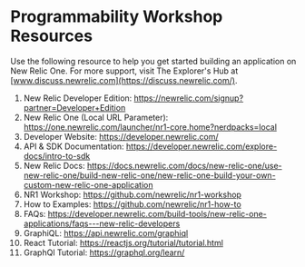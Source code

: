 # Programmability Workshop Resources

Use the following resource to help you get started building an application on New Relic One. For more support, visit The Explorer's Hub at [www.discuss.newrelic.com](https://discuss.newrelic.com/).

1. New Relic Developer Edition: https://newrelic.com/signup?partner=Developer+Edition
2. New Relic One (Local URL Parameter): https://one.newrelic.com/launcher/nr1-core.home?nerdpacks=local
2. Developer Website: https://developer.newrelic.com/
3. API & SDK Documentation: https://developer.newrelic.com/explore-docs/intro-to-sdk
4. New Relic Docs: https://docs.newrelic.com/docs/new-relic-one/use-new-relic-one/build-new-relic-one/new-relic-one-build-your-own-custom-new-relic-one-application
5. NR1 Workshop: https://github.com/newrelic/nr1-workshop
6. How to Examples: https://github.com/newrelic/nr1-how-to
7. FAQs: https://developer.newrelic.com/build-tools/new-relic-one-applications/faqs---new-relic-developers
8. GraphiQL: https://api.newrelic.com/graphiql
9. React Tutorial: https://reactjs.org/tutorial/tutorial.html
10. GraphQl Tutorial: https://graphql.org/learn/